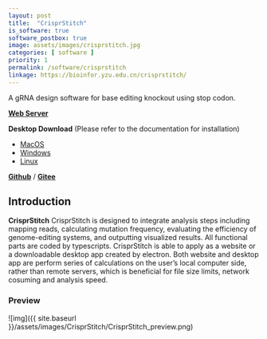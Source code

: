 ```yaml
---
layout: post
title:  "CrisprStitch"
is_software: true
software_postbox: true
image: assets/images/crisprstitch.jpg
categories: [ software ]
priority: 1
permalink: /software/crisprstitch
linkage: https://bioinfor.yzu.edu.cn/crisprstitch/
---
```

A gRNA design software for base editing knockout using stop codon.

[**Web Server**](https://bioinfor.yzu.edu.cn/crisprstitch/)
 
**Desktop Download** (Please refer to the documentation for installation)

* [MacOS](https://github.com/zhangtaolab/CrisprStitch/releases/download/v0.5.1/CrisprStitch-0.5.1.dmg)
* [Windows](https://github.com/zhangtaolab/CrisprStitch/releases/download/v0.5.1/CrisprStitch.Setup.0.5.1.exe)
* [Linux](https://github.com/zhangtaolab/CrisprStitch/releases/download/v0.5.1/CrisprStitch-0.5.1.AppImage)

<!-- [**Documentation**](https://crispr-bets-online.readthedocs.io/en/latest/)   -->

[**Github**](https://github.com/zhangtaolab/CrisprStitch) / [**Gitee**](https://gitee.com/zhangtaolabyzu/crisprstitch-vue3)

## Introduction

**CrisprStitch** CrisprStitch is designed to integrate analysis steps including mapping reads, calculating mutation frequency, evaluating the efficiency of genome-editing systems, and outputting visualized results. All functional parts are coded by typescripts. CrisprStitch is able to apply as a website or a downloadable desktop app created by electron. Both website and desktop app are perform series of calculations on the user’s local computer side, rather than remote servers, which is beneficial for file size limits, network cosuming and analysis speed.

### Preview

![img]({{ site.baseurl }}/assets/images/CrisprStitch/CrisprStitch_preview.png)
